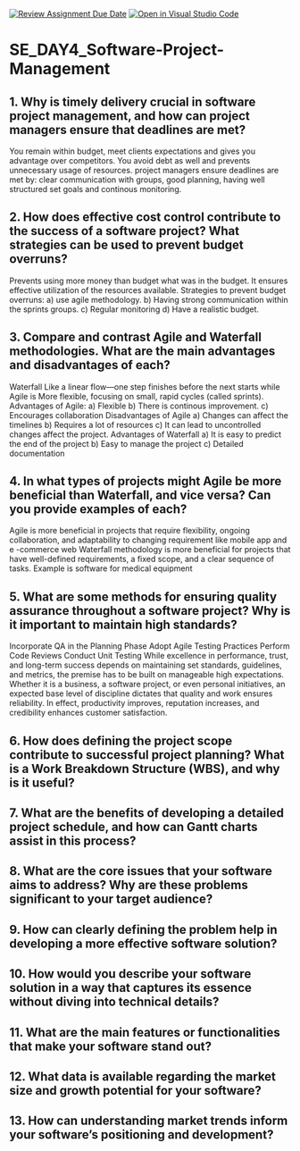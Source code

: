 [![Review Assignment Due Date](https://classroom.github.com/assets/deadline-readme-button-22041afd0340ce965d47ae6ef1cefeee28c7c493a6346c4f15d667ab976d596c.svg)](https://classroom.github.com/a/9pw6JKcu)
[![Open in Visual Studio Code](https://classroom.github.com/assets/open-in-vscode-2e0aaae1b6195c2367325f4f02e2d04e9abb55f0b24a779b69b11b9e10269abc.svg)](https://classroom.github.com/online_ide?assignment_repo_id=18553053&assignment_repo_type=AssignmentRepo)
# SE_DAY4_Software-Project-Management
## 1. Why is timely delivery crucial in software project management, and how can project managers ensure that deadlines are met?
You remain within budget, meet clients expectations and gives you advantage over competitors. You avoid debt as well and prevents unnecessary usage of resources. 
project managers ensure deadlines are met by: clear communication with groups, good planning, having well structured set goals and continous monitoring.
## 2. How does effective cost control contribute to the success of a software project? What strategies can be used to prevent budget overruns?
Prevents using more money than budget what was in the budget. It ensures effective utilization of the resources available.
Strategies to prevent budget overruns:
a) use agile methodology.
b) Having strong communication within the sprints groups.
c) Regular monitoring
d) Have a realistic budget.
## 3. Compare and contrast Agile and Waterfall methodologies. What are the main advantages and disadvantages of each?
Waterfall Like a linear flow—one step finishes before the next starts while Agile is More flexible, focusing on small, rapid cycles (called sprints).
Advantages of Agile:
a) Flexible
b) There is continous improvement.
c) Encourages collaboration
Disadvantages of Agile
a) Changes can affect the timelines
b) Requires a lot of resources
c) It can lead to uncontrolled changes affect the project.
Advantages of Waterfall
a) It is easy to predict the end of the project
b) Easy to manage the project
c) Detailed documentation
## 4. In what types of projects might Agile be more beneficial than Waterfall, and vice versa? Can you provide examples of each?
Agile is more beneficial in projects that require flexibility, ongoing collaboration, and adaptability to changing requirement like mobile app and e -commerce web
Waterfall methodology is more beneficial for projects that have well-defined requirements, a fixed scope, and a clear sequence of tasks. Example is software for medical equipment
## 5. What are some methods for ensuring quality assurance throughout a software project? Why is it important to maintain high standards?
Incorporate QA in the Planning Phase
Adopt Agile Testing Practices
Perform Code Reviews
Conduct Unit Testing
    While excellence in performance, trust, and long-term success depends on maintaining set standards, guidelines, and metrics, the premise has to be built on manageable high expectations. Whether it is a business, a software project, or even personal initiatives, an expected base level of discipline dictates that quality and work ensures reliability. In effect, productivity improves, reputation increases, and credibility enhances customer satisfaction.
## 6. How does defining the project scope contribute to successful project planning? What is a Work Breakdown Structure (WBS), and why is it useful?

## 7. What are the benefits of developing a detailed project schedule, and how can Gantt charts assist in this process?
## 8. What are the core issues that your software aims to address? Why are these problems significant to your target audience?
## 9. How can clearly defining the problem help in developing a more effective software solution?
## 10. How would you describe your software solution in a way that captures its essence without diving into technical details?
## 11. What are the main features or functionalities that make your software stand out?
## 12. What data is available regarding the market size and growth potential for your software?
## 13. How can understanding market trends inform your software’s positioning and development?

